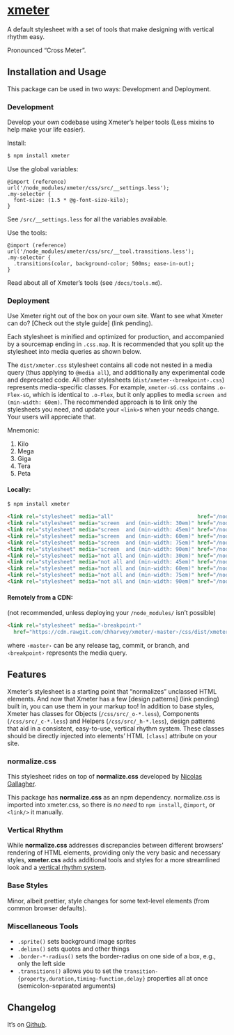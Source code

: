 # [xmeter](https://chharvey.github.io/xmeter/)
A default stylesheet with a set of tools that make designing with vertical rhythm easy.

Pronounced “Cross Meter”.


## Installation and Usage

This package can be used in two ways: Development and Deployment.

### Development

Develop your own codebase using Xmeter’s helper tools (Less mixins to help make your life easier).

Install:
```bash
$ npm install xmeter
```

Use the global variables:
```less
@import (reference) url('/node_modules/xmeter/css/src/__settings.less');
.my-selector {
  font-size: (1.5 * @g-font-size-kilo);
}
```
See `/src/__settings.less` for all the variables available.

Use the tools:
```less
@import (reference) url('/node_modules/xmeter/css/src/__tool.transitions.less');
.my-selector {
  .transitions(color, background-color; 500ms; ease-in-out);
}
```
Read about all of Xmeter’s tools (see `/docs/tools.md`).

### Deployment

Use Xmeter right out of the box on your own site.
Want to see what Xmeter can do? [Check out the style guide] (link pending).

Each stylesheet is minified and optimized for production, and accompanied by a sourcemap ending in `.css.map`.
It is recommended that you split up the stylesheet into media queries as shown below.

The `dist/xmeter.css` stylesheet contains all code not nested in a media query
(thus applying to `@media all`), and additionally any experimental code and deprecated code.
All other stylesheets (`dist/xmeter-‹breakpoint›.css`) represents media-specific classes.
For example, `xmeter-sG.css` contains `.o-Flex-sG`, which is identical to `.o-Flex`,
but it only applies to media `screen and (min-width: 60em)`.
The recommended approach is to link only the stylesheets you need, and update your `<link>`s when your needs change.
Your users will appreciate that.

Mnemonic:
1. Kilo
2. Mega
3. Giga
4. Tera
5. Peta

#### Locally:
```bash
$ npm install xmeter
```
```html
<link rel="stylesheet" media="all"                           href="/node_modules/xmeter/css/dist/xmeter.css"/>
<link rel="stylesheet" media="screen  and (min-width: 30em)" href="/node_modules/xmeter/css/dist/xmeter-sK.css"/>
<link rel="stylesheet" media="screen  and (min-width: 45em)" href="/node_modules/xmeter/css/dist/xmeter-sM.css"/>
<link rel="stylesheet" media="screen  and (min-width: 60em)" href="/node_modules/xmeter/css/dist/xmeter-sG.css"/>
<link rel="stylesheet" media="screen  and (min-width: 75em)" href="/node_modules/xmeter/css/dist/xmeter-sT.css"/>
<link rel="stylesheet" media="screen  and (min-width: 90em)" href="/node_modules/xmeter/css/dist/xmeter-sP.css"/>
<link rel="stylesheet" media="not all and (min-width: 30em)" href="/node_modules/xmeter/css/dist/xmeter-nK.css"/>
<link rel="stylesheet" media="not all and (min-width: 45em)" href="/node_modules/xmeter/css/dist/xmeter-nM.css"/>
<link rel="stylesheet" media="not all and (min-width: 60em)" href="/node_modules/xmeter/css/dist/xmeter-nG.css"/>
<link rel="stylesheet" media="not all and (min-width: 75em)" href="/node_modules/xmeter/css/dist/xmeter-nT.css"/>
<link rel="stylesheet" media="not all and (min-width: 90em)" href="/node_modules/xmeter/css/dist/xmeter-nP.css"/>
```

#### Remotely from a CDN:
(not recommended, unless deploying your `/node_modules/` isn’t possible)

```html
<link rel="stylesheet" media="‹breakpoint›"
  href="https://cdn.rawgit.com/chharvey/xmeter/‹master›/css/dist/xmeter‹breakpoint›.css"/>
```
where `‹master›` can be any release tag, commit, or branch, and `‹breakpoint›` represents the media query.


## Features

Xmeter’s stylesheet is a starting point that “normalizes” unclassed HTML elements.
And now that Xmeter has a few [design patterns] (link pending) built in, you can use them in your markup too!
In addition to base styles, Xmeter has classes for Objects (`/css/src/_o-*.less`), Components (`/css/src/_c-*.less`) and Helpers (`/css/src/_h-*.less`),
design patterns that aid in a consistent, easy-to-use, vertical rhythm system.
These classes should be directly injected into elements’ HTML `[class]` attribute on your site.

### normalize.css

This stylesheet rides on top of **normalize.css** developed by
[Nicolas Gallagher](http://necolas.github.io/normalize.css/).

This package has **normalize.css** as an npm dependency.
normalize.css is imported into xmeter.css, so there is *no need* to
`npm install`, `@import`, or `<link/>` it manually.

### Vertical Rhythm

While **normalize.css** addresses discrepancies between different browsers’
rendering of HTML elements, providing only the very basic and necessary styles,
**xmeter.css** adds additional tools and styles for a more streamlined look and a
[vertical rhythm system](https://github.com/chharvey/xmeter/wiki/Vertical-Rhythm).

### Base Styles

Minor, albeit prettier, style changes for some text-level elements (from common browser defaults).

### Miscellaneous Tools
- `.sprite()` sets background image sprites
- `.delims()` sets quotes and other things
- `.border-*-radius()` sets the border-radius on one side of a box, e.g., only the left side
- `.transitions()` allows you to set the
  `transition-{property,duration,timing-function,delay}` properties all at once (semicolon-separated arguments)


## Changelog

It’s on [Github](https://github.com/chharvey/xmeter/releases).
